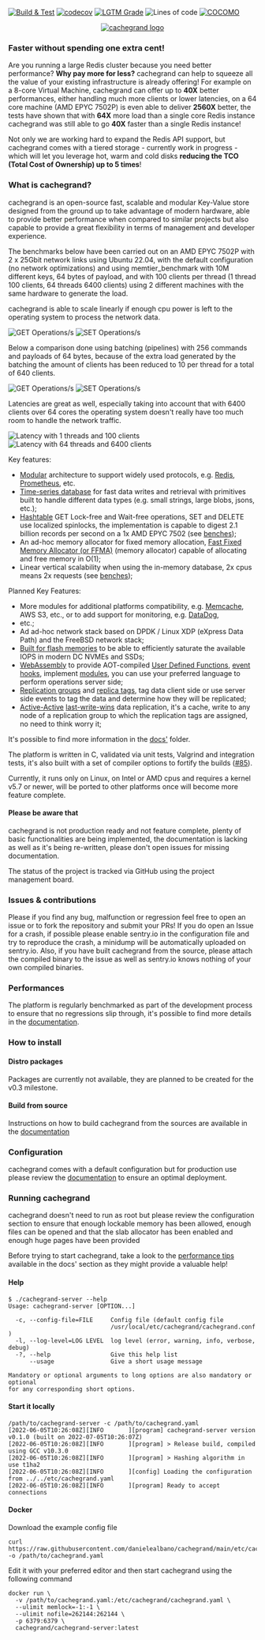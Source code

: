 [![Build & Test](https://github.com/danielealbano/cachegrand/actions/workflows/build_and_test.yml/badge.svg)](https://github.com/danielealbano/cachegrand/actions/workflows/build_and_test.yml)
[![codecov](https://codecov.io/gh/danielealbano/cachegrand/branch/main/graph/badge.svg?token=H4W0N0F7MT)](https://codecov.io/gh/danielealbano/cachegrand)
[![LGTM Grade](https://img.shields.io/lgtm/grade/cpp/github/danielealbano/cachegrand?label=lgtm%20code%20quality)](https://lgtm.com/projects/g/danielealbano/cachegrand/context:cpp)
![Lines of code](https://sloc.xyz/github/danielealbano/cachegrand)
[![COCOMO](https://sloc.xyz/github/danielealbano/cachegrand?category=cocomo)](https://en.wikipedia.org/wiki/COCOMO)

<p align="center">
  <a href="https://cachegrand.io">
    <picture>
      <source media="(prefers-color-scheme: dark)" srcset="https://raw.githubusercontent.com/danielealbano/cachegrand/main/docs/images/logo-dark.png">
      <img alt="cachegrand logo" src="https://raw.githubusercontent.com/danielealbano/cachegrand/main/docs/images/logo-light.png">
    </picture>
  </a>
</p>

### Faster without spending one extra cent!

Are you running a large Redis cluster because you need better performance? **Why pay more for less?**
cachegrand can help to squeeze all the value of your existing infrastructure is already offering!
For example on a 8-core Virtual Machine, cachegrand can offer up to **40X** better performances, either handling much
more clients or lower latencies, on a 64 core machine (AMD EPYC 7502P) is even able to deliver **2560X** better, the
tests have shown that with **64X** more load than a single core Redis instance cachegrand was still able to go **40X**
faster than a single Redis instance!

Not only we are working hard to expand the Redis API support, but cachegrand comes with a tiered
storage - currently work in progress - which will let you leverage hot, warm and cold disks **reducing the TCO (Total
Cost of Ownership) up to 5 times**!

### What is cachegrand?

cachegrand is an open-source fast, scalable and modular Key-Value store designed from the ground up to take advantage of
modern hardware, able to provide better performance when compared to similar projects but also capable to provide a
great flexibility in terms of management and developer experience.

The benchmarks below have been carried out on an AMD EPYC 7502P with 2 x 25Gbit network links using Ubuntu 22.04, with
the default configuration (no network optimizations) and using memtier_benchmark with 10M different keys, 64 bytes of
payload, and with 100 clients per thread (1 thread 100 clients, 64 threads 6400 clients) using 2 different machines with
the same hardware to generate the load.

cachegrand is able to scale linearly if enough cpu power is left to the operating system to process the network data.

![GET Operations/s](https://raw.githubusercontent.com/danielealbano/cachegrand/main/docs/benchmarks/cachegrand-amd-epyc-7502p-get-ops.png)
![SET Operations/s](https://raw.githubusercontent.com/danielealbano/cachegrand/main/docs/benchmarks/cachegrand-amd-epyc-7502p-set-ops.png)

Below a comparison done using batching (pipelines) with 256 commands and payloads of 64 bytes, because of the extra load
generated by the batching the amount of clients has been reduced to 10 per thread for a total of 640 clients.

![GET Operations/s](https://raw.githubusercontent.com/danielealbano/cachegrand/main/docs/benchmarks/cachegrand-amd-epyc-7502p-get-pipeline-ops.png)
![SET Operations/s](https://raw.githubusercontent.com/danielealbano/cachegrand/main/docs/benchmarks/cachegrand-amd-epyc-7502p-set-pipeline-ops.png)

Latencies are great as well, especially taking into account that with 6400 clients over 64 cores the operating system
doesn't really have too much room to handle the network traffic.

![Latency with 1 threads and 100 clients](https://raw.githubusercontent.com/danielealbano/cachegrand/main/docs/benchmarks/cachegrand-amd-epyc-7502p-latencies-t1.jpg)
![Latency with 64 threads and 6400 clients](https://raw.githubusercontent.com/danielealbano/cachegrand/main/docs/benchmarks/cachegrand-amd-epyc-7502p-latencies-t64.jpg)

Key features:
- [Modular](https://github.com/danielealbano/cachegrand/blob/main/docs/architecture/modules.md) architecture to support widely used protocols, e.g.
  [Redis](https://github.com/danielealbano/cachegrand/blob/main/docs/architecture/modules/redis.md),
  [Prometheus](https://github.com/danielealbano/cachegrand/blob/main/docs/architecture/modules/prometheus.md), etc.
- [Time-series database](https://github.com/danielealbano/cachegrand/blob/main/docs/architecture/timeseries-db.md) for fast data writes and retrieval with
  primitives built to handle different data types (e.g. small strings, large blobs, jsons, etc.);
- [Hashtable](https://github.com/danielealbano/cachegrand/blob/main/docs/architecture/hashtable.md) GET Lock-free and Wait-free operations, SET and DELETE use
  localized spinlocks, the implementation is capable to digest 2.1 billion records per second on a 1x AMD EPYC 7502 (see
  [benches](https://github.com/danielealbano/cachegrand/blob/main/docs/benchmarks/hashtable.md));
- An ad-hoc memory allocator for fixed memory allocation, [Fast Fixed Memory Allocator (or FFMA)](https://github.com/danielealbano/cachegrand/blob/main/docs/architecture/fast-fixed-memory-allocator.md) (memory allocator) capable of allocating and free memory in O(1);
- Linear vertical scalability when using the in-memory database, 2x cpus means 2x requests (see
  [benches](https://github.com/danielealbano/cachegrand/blob/main/docs/benchmarks/linear-vertical-scalability.md));

Planned Key Features:
- More modules for additional platforms compatibility, e.g. [Memcache](https://github.com/danielealbano/cachegrand/blob/main/docs/architecture/modules/memcache.md), AWS S3,
  etc., or to add support for monitoring, e.g. [DataDog](https://github.com/danielealbano/cachegrand/blob/main/docs/architecture/modules/datadog.md),
- etc.;
- Ad ad-hoc network stack based on DPDK / Linux XDP (eXpress Data Path) and the FreeBSD network stack;
- [Built for flash memories](https://github.com/danielealbano/cachegrand/blob/main/docs/architecture/timeseries-db.md#flash-memories) to be able to efficiently saturate the
  available IOPS in modern DC NVMEs and SSDs;
- [WebAssembly](https://github.com/danielealbano/cachegrand/blob/main/docs/architecture/webassembly.md) to provide AOT-compiled
  [User Defined Functions](https://github.com/danielealbano/cachegrand/blob/main/docs/architecture/webassembly/user-defined-functions.md),
  [event hooks](https://github.com/danielealbano/cachegrand/blob/main/docs/architecture/webassembly/event-hooks.md), implement
  [modules](https://github.com/danielealbano/cachegrand/blob/main/docs/architecture/webassembly.md#modules), you can use your preferred language to perform operations
  server side;
- [Replication groups](https://github.com/danielealbano/cachegrand/blob/main/docs/architecture/clustering-and-replication.md#replication-groups) and
  [replica tags](https://github.com/danielealbano/cachegrand/blob/main/docs/architecture/clustering-and-replication.md#replica-tags), tag data client side or use
  server side events to tag the data and determine how they will be replicated;
- [Active-Active](https://github.com/danielealbano/cachegrand/blob/main/docs/architecture/clustering-and-replication.md#active-active)
  [last-write-wins](https://github.com/danielealbano/cachegrand/blob/main/docs/architecture/clustering-and-replication.md#last-write-wins) data replication, it's a
  cache, write to any node of a replication group to which the replication tags are assigned, no need to think worry it;

It's possible to find more information in the [docs'](https://github.com/danielealbano/cachegrand/blob/main/docs/)
folder.

The platform is written in C, validated via unit tests, Valgrind and integration tests, it's also built with a set of
compiler options to fortify the builds ([#85](https://github.com/danielealbano/cachegrand/issues/85)).

Currently, it runs only on Linux, on Intel or AMD cpus and requires a kernel v5.7 or newer, will be ported to other
platforms once will become more feature complete.

#### Please be aware that

cachegrand is not production ready and not feature complete, plenty of basic functionalities are being implemented,
the documentation is lacking as well as it's being re-written, please don't open issues for missing documentation.

The status of the project is tracked via GitHub using the project management board.

### Issues & contributions

Please if you find any bug, malfunction or regression feel free to open an issue or to fork the repository and submit
your PRs! If you do open an Issue for a crash, if possible please enable sentry.io in the configuration file and try to
reproduce the crash, a minidump will be automatically uploaded on sentry.io.
Also, if you have built cachegrand from the source, please attach the compiled binary to the issue as well as sentry.io
knows nothing of your own compiled binaries.

### Performances

The platform is regularly benchmarked as part of the development process to ensure that no regressions slip through,
it's possible to find more details in the [documentation](https://github.com/danielealbano/cachegrand/blob/main/docs/benchmarks.md).

### How to install

#### Distro packages

Packages are currently not available, they are planned to be created for the v0.3 milestone.

#### Build from source

Instructions on how to build cachegrand from the sources are available in the
[documentation](https://github.com/danielealbano/cachegrand/blob/main/docs/build-from-source.md)

### Configuration

cachegrand comes with a default configuration but for production use please review the
[documentation](https://github.com/danielealbano/cachegrand/blob/main/docs/configuration.md) to ensure an optimal deployment.

### Running cachegrand

cachegrand doesn't need to run as root but please review the configuration section to ensure that enough lockable memory
has been allowed, enough files can be opened and that the slab allocator has been enabled and enough huge pages have been provided

Before trying to start cachegrand, take a look to the
[performance tips](https://github.com/danielealbano/cachegrand/blob/main/docs/performance-tips.md) available in the
docs' section as they might provide a valuable help!

#### Help

```shell
$ ./cachegrand-server --help
Usage: cachegrand-server [OPTION...]

  -c, --config-file=FILE     Config file (default config file
                             /usr/local/etc/cachegrand/cachegrand.conf )
  -l, --log-level=LOG LEVEL  log level (error, warning, info, verbose, debug)
  -?, --help                 Give this help list
      --usage                Give a short usage message

Mandatory or optional arguments to long options are also mandatory or optional
for any corresponding short options.
```

#### Start it locally

```shell
/path/to/cachegrand-server -c /path/to/cachegrand.yaml
[2022-06-05T10:26:08Z][INFO       ][program] cachegrand-server version v0.1.0 (built on 2022-07-05T10:26:07Z)
[2022-06-05T10:26:08Z][INFO       ][program] > Release build, compiled using GCC v10.3.0
[2022-06-05T10:26:08Z][INFO       ][program] > Hashing algorithm in use t1ha2
[2022-06-05T10:26:08Z][INFO       ][config] Loading the configuration from ../../etc/cachegrand.yaml
[2022-06-05T10:26:08Z][INFO       ][program] Ready to accept connections
```

#### Docker

Download the example config file

```shell
curl https://raw.githubusercontent.com/danielealbano/cachegrand/main/etc/cachegrand.yaml.skel -o /path/to/cachegrand.yaml
```

Edit it with your preferred editor and then start cachegrand using the following command

```shell
docker run \
  -v /path/to/cachegrand.yaml:/etc/cachegrand/cachegrand.yaml \
  --ulimit memlock=-1:-1 \
  --ulimit nofile=262144:262144 \
  -p 6379:6379 \
  cachegrand/cachegrand-server:latest
```
